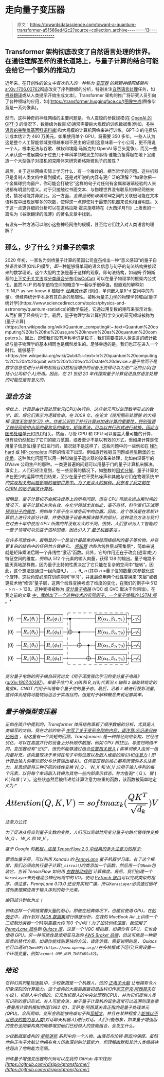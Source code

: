 # 走向量子变压器

> 原文：<https://towardsdatascience.com/toward-a-quantum-transformer-a51566ed42c2?source=collection_archive---------13----------------------->

## Transformer 架构彻底改变了自然语言处理的世界。在通往理解圣杯的漫长道路上，与量子计算的结合可能会给它一个额外的推动力

近年来，在开创性的论文*中首次引入的一种称为 [*变压器*](https://en.wikipedia.org/wiki/Transformer_(machine_learning_model)) 的新颖神经网络架构*[arXiv:1706.03762](https://arxiv.org/abs/1706.03762)彻底改变了序列数据的分析，特别关注[自然语言处理](https://en.wikipedia.org/wiki/Natural_language_processing)任务，如[机器翻译](https://en.wikipedia.org/wiki/Machine_translation#:~:text=Machine%20translation%2C%20sometimes%20referred%20to,from%20one%20language%20to%20another.)或从人类提示开始生成文本[。Transformer 架构的推广将研究人员引向了各种领域的应用，如](https://transformer.huggingface.co/)[图像生成](https://arxiv.org/abs/1802.05751)(图像毕竟是一系列像素)。

然而，这种神奇的神经网络的主要问题是，令人震惊的参数规模(在 [OpenAI 的 GPT-3](https://en.wikipedia.org/wiki/GPT-3) 的情况下，数量级为数百*亿*)通常需要巨大规模的训练数据集(例如，[多种语言的完整维基百科语料库](https://www.kdnuggets.com/2017/11/building-wikipedia-text-corpus-nlp.html))和大规模的计算机网络来进行训练。GPT-3 的电费培训成本估计为 460 万美元，如果使用单个 GPU，将需要 350 多年。一些人认为这是整个人工智能领域变得越来越不民主的证据(这意味着一个小公司，更不用说一个人，根本无法与谷歌、微软和埃隆·马斯克的 OpenAI 等巨头竞争)，而另一些人承认这一进展类似于过去几十年科学领域发生的事情:谁能负担得起在地下室建造一个大型强子对撞机的克隆体来研究希格斯玻色子的属性？

最后，关于这些网络实际上学习什么，有一个微妙的、相当哲学的问题。这些机器只是复制人类文档中看到模式，还是对所说的内容有更广泛的理解？“如果你把一个金属球扔向窗户，你可能会打破它”这样的句子对任何有金属和玻璃经验的人来说都有明显的意义。对于只接触过书面文本、与物理世界没有联系的神经网络来说，情况可能并非如此。另一方面，*金属坚硬*和*玻璃易碎*之间的关联很可能在文本语料库中出现足够多的次数，使得这一点即使对于最笨的机器来说也相当明显。关于这一点更详细的分析可以在道格拉斯·霍夫施塔特在《大西洋月刊》上发表的一篇名为《谷歌翻译的浅薄》的著名文章中找到。

有没有一种方法可以缩小这些神经网络的规模，甚至给它们注入对人类语言的理解？

## 那么，少了什么？对量子的需求

2020 年初，一家名为剑桥量子计算的英国公司[宣布](https://cambridgequantum.com/foundational-scientific-papers-on-meaning-aware-quantum-natural-language-processing/)推出一种“意义感知”的量子自然语言处理(QNLP)模型，*即*一种能够将单词的语义信息与句子的句法结构拼接起来的数学理论。这个大胆的主张是基于这样的观察，即句法结构，如诺姆·乔姆斯基的[上下文无关文法](https://en.wikipedia.org/wiki/Context-free_grammar)或[分类组合分布(DisCoCat)](https://arxiv.org/abs/1811.03274) 可以在量子物理学的框架内公式化。虽然 NLP 的希尔伯特空间的概念乍一看似乎很牵强，但直观的解释如下:NLP-as-we-know-it 植根于 [*经典统计学*](https://www.sciencedirect.com/topics/mathematics/classical-statistic) (例如，单词嵌入是ℝ^d 空间中的向量)，但经典统计学本身有其自身的局限性。被称为[量子力学](https://en.wikipedia.org/wiki/Quantum_mechanics#:~:text=Quantum%20mechanics%20is%20a%20fundamental,technology%2C%20and%20quantum%20information%20science.)的物理学领域由[量子统计学](https://www.sciencedirect.com/topics/physics-and-astronomy/quantum-statistics)的数学描述，它通过用复数的矩阵来表示对象，从而扩展了经典统计学。最后，量子物理学和计算机科学交叉的研究领域被称为[量子计算](https://en.wikipedia.org/wiki/Quantum_computing#:~:text=Quantum%20computing%20is%20the%20use,are%20known%20as%20quantum%20computers.)。因此，即使我们没有声称单词是粒子，我们需要描述人类语言的统计数据与量子物理学的基本相同也是偶然发生的。足够幸运的是，我们也正在进入一个时代，能够基于<https://en.wikipedia.org/wiki/Qubit#:~:text=In%20quantum%20computing%2C%20a%20qubit,with%20a%20two%2Dstate%20device.>*量子位而不是数字信息位进行计算的初级且仍然相当嘈杂的设备正变得可以为更广泛的公众(包括小公司和个人)所用。因此，在 21 世纪 20 年代探索量子计算促进自然语言处理的可能性是有意义的。*

## *混合方法*

*传统上，计算是由计算处理单元(CPU)执行的，这些单元可以处理数字形式的数字，*即*，将它们表示为逻辑位串。在 2009 年，在论文《使用图形处理器 的大规模 [*深度无监督学习》中，作者认识到了并行计算对加速计算的重要性，特别强调了神经网络中出现的最常见的操作，矩阵乘法，可以以并行形式进行转换，因此与*](http://robotics.stanford.edu/~ang/papers/icml09-LargeScaleUnsupervisedDeepLearningGPU.pdf)*[图形处理单元(GPU)](https://en.wikipedia.org/wiki/Graphics_processing_unit)相关。然而，尽管 CPU 和 GPU 可以覆盖大量可能的计算，但有些仍然超出了它们的能力范围，或者至少不是以有效的方式，但如果计算是使用量子信息位(量子位)进行的，情况就不是这样了。这些问题中的一些例如在 [NP-hard](https://en.wikipedia.org/wiki/NP-hardness) 或 [NP-complete](https://en.wikipedia.org/wiki/NP-completeness) 问题的情况下出现。例如[旅行推销员问题](https://en.wikipedia.org/wiki/Travelling_salesman_problem)或[柯尼斯堡的七座桥](https://en.wikipedia.org/wiki/Seven_Bridges_of_K%C3%B6nigsberg)。这种优化问题可以用一种叫做量子退火器的设备来处理，比如由温哥华的 DWave 公司生产的那种。一类更普遍的问题可以用基于门的量子计算机来解决。事实上，人们已经注意到，在一些显著的情况下，如整数的[因式分解](https://en.wikipedia.org/wiki/Shor%27s_algorithm)，量子计算允许在更少的运算中找到结果，至少在量子位不受热噪声和其他与它们在物理系统*中的[实现相关的问题影响的理想世界中。为了更深入的解释，我参考了我之前在 CERN 的帖子](https://physics.stackexchange.com/questions/298518/how-are-quantum-qubits-implemented)[幽灵计算机](https://riccardo-disipio.medium.com/spooky-computers-at-cern-c08f8756444)。*

*很明显，量子计算机不会解决世界上的所有问题，但在 CPU 可能永远占用时间的情况下，量子计算机非常有效。在化学领域尤其如此，毫不奇怪，科学家们正试图[预测分子的属性](https://physicsworld.com/a/quantum-approach-reveals-faster-protein-folding/#:~:text=Thanks%20to%20a%20new%20quantum,folded%20into%20a%203D%20shape.)，例如每个原子在三维空间中的位置。因此，这个想法是在常规计算机上进行大部分计算，并使用量子设备来解决棘手的部分。这种混合方法与我们在过去十年中使用 GPU 所做的并没有太大的不同。很快，人们意识到人工智能的一些子领域可以受益于这种加速，因此引入了 [*量子机器学习*](https://www.nature.com/articles/nature23474) 。*

*在许多可能性中，最明显的一个是设计最简单的神经网络结构的量子等价物，并在更复杂的结构中的任何地方替换它。 [*感知器*](https://deepai.org/machine-learning-glossary-and-terms/perceptron#:~:text=A%20Perceptron%20is%20an%20algorithm,a%20single%2Dlayer%20neural%20network.) 也称为*线性层*或*密集层*，简单来说就是矩阵乘法后跟一个非线性“激活”函数。此外，它的作用还在于改变(通常减少)特征空间的维度，*例如*从 512 个元素的输入向量，获得 128 的输出。量子电路不能天真地那样做，因为量子比特的性质决定了它只能在复杂的空间中“旋转”。因此，这个想法是通过一组角度θ_1，…，θ_ *n* (其中 *n* =量子位的数量)来参数化这个旋转，这些角度必须在训练期间“学习”，并且最终用两个线性变换来“夹层”或者更技术地“修饰”量子层，这两个线性变换考虑了维度的变化，在我们的例子中:512 - > n - > 128。这种变换被称为 [*变分量子电路*](https://pennylane.ai/qml/glossary/variational_circuit.html) (VQC 或 QVC 取决于你问谁)。在我之前的文章 [*中，我给出了一个这种技术的实际例子，一个量子增强的 LSTM 层*](/a-quantum-enhanced-lstm-layer-38a8c135dbfa) 。*

*![](img/5eaa29aea8188e1b5c160c658157ad25.png)*

*变分量子电路的例子摘自研究论文《用于深度强化学习的变分量子电路》*(*[*arXiv:1907.00397*](https://arxiv.org/pdf/1907.00397.pdf)*)。*单量子位门 R_x(θ)和 R_z(θ)代表沿 x 轴和 z 轴旋转给定的角度θ。CNOT 门用于纠缠每个量子位的量子态。最后，沿着 *z* 轴进行投影测量。这种体系结构可能特别适合于实用目的，但是对于解释概念来说足够简单。*

## *量子增强型变压器*

*正如在简介中提到的，Transformer 体系结构革新了顺序数据的分析，尤其是人类编写的文档。我在之前的帖子 [*中写了关于变形金刚的内容，请注意:忘记递归神经网络*](https://medium.com/swlh/attention-please-forget-about-recurrent-neural-networks-8d8c9047e117) ，但这里有一个简短的回顾。Transformers 是一种神经网络架构，它经过优化，可以在高度并行的设备上分析顺序数据，例如 GPU 和[TPU](https://en.wikipedia.org/wiki/Tensor_Processing_Unit)。与递归网络不同，变压器没有“记忆”，但仍然能够通过组合[位置相关嵌入](https://medium.com/nlp-trend-and-review-en/positional-embeddings-7b168da36605) ( *即*单词嵌入由另一组向量补充，该向量取决于单词在句子中的位置以及嵌入维度的索引)和[注意力](https://www.analyticsvidhya.com/blog/2019/11/comprehensive-guide-attention-mechanism-deep-learning/) ( *即*计算出输入的哪些部分与计算输出相关)。任何变压器的核心都有所谓的多头注意力。其思想是将三种不同的线性变换 *W_Q* 、 *W_K* 和 *W_V* 应用于输入序列的每个元素，以将每个单词嵌入转换为其他一些内部表示状态，称为*查询* ( *Q* )、*键* ( *K* )和*值* ( *V* )。这些状态然后被传递给计算注意力权重的函数，该函数被简单地定义为:*

*![](img/7109c463dfb7852acb54ec4ca2c12b7a.png)*

*注意力公式*

*为了促进从经典到量子实数的变换，人们可以简单地用变分量子电路代替线性变换 *W_Q* 、 *W_K* 和 *W_V* 。*

*基于 Google 的[教程，这是 TensorFlow 2.0 中经典的多头注意力的样子:](https://www.tensorflow.org/tutorials/text/transformer)*

*要添加量子层，可以利用 Xanadu 的 [PennyLane](https://pennylane.ai/qml/) 量子机器学习库。有了这个框架，我们必须向执行量子计算(`_circuit`)的类添加一个函数，然后用一个`QNode`包装它，告诉 TensorFlow 如何用 [*参数移动规则*](https://pennylane.ai/qml/glossary/parameter_shift.html) 计算梯度。最后，我们创建一个`KerasLayer`来处理混合神经网络中的 I/O。使用 [PyTorch 接口](https://pennylane.readthedocs.io/en/stable/code/api/pennylane.qnn.TorchLayer.html)可以完成类似的程序。请注意，PennyLane 0.13.0 还没有实现广播，所以`KerasLayer`必须通过循环或列表理解应用于输入序列的每个元素。*

*编码部分到此为止！*

*训练这样一个网络需要*大量的*耐心。即使在经典情况下，也建议使用 GPU。在[的例子](https://github.com/rdisipio/qtransformer)中，我计划对 [IMDB 数据集](https://www.tensorflow.org/tutorials/keras/text_classification_with_hub)进行情感分析，在我的 MacBook Air 上训练一个二进制分类器*一个时期*需要大约 100 个小时！为了加快训练速度，我使用了 [PennyLane 插件](https://github.com/soudy/pennylane-qulacs)到 [*Qulacs* 库](https://github.com/qulacs/qulacs)，这是一个 VQC 模拟器，如果你有 GPU，它也会使用 GPU。另一种可能性是使用亚马逊的 [AWS Braket 后端](https://aws.amazon.com/about-aws/whats-new/2020/12/amazon-braket-now-supports-pennylane/)，但这可能是一种更昂贵的替代方案。如果你能找到更快的方法，请告诉我。需要说明的是， *Qulacs* 也可以通过`[OpenMP](https://www.openmp.org/)`在多核模式下运行(只需设置一个环境变量，*例如* `export OMP_NUM_THREADS=32`)。*

## *结论*

*在科幻系列*星际迷航*中，少校数据是一个机器人，他的 [*正电子大脑*](https://en.wikipedia.org/wiki/Positronic_brain) 让他拥有令人印象深刻的计算能力。这个虚构的大脑装置最初是由科幻作家[艾萨克·阿西莫夫](https://en.wikipedia.org/wiki/Isaac_Asimov)在小说 *I，机器人*中介绍的。它充当机器人的中央处理器(CPU)，并为它们提供人类可识别的意识形式。有人可能会说，由于量子计算机的诞生通常可以追溯到理查德·费曼用计算机模拟物理(1982 年)，艾萨克·阿西莫夫真正指的是量子处理单元(QPU)。众所周知，变形金刚能够完成句子和[写短文](https://transformer.huggingface.co/)，并且在某种程度上[能够以不可思议的能力与人类](/how-to-train-your-chatbot-with-simple-transformers-da25160859f4)(对话聊天机器人)进行对话。人们只能想象，如果量子增强版的变形金刚架构真的能够增加他们已经惊人的技能组合，会发生什么。*

*少校数据是虚构的 [*星际迷航*](https://en.wikipedia.org/wiki/Star_Trek) 系列中的一个人物，由演员布伦特·斯皮内演绎。虽然他的正电子大脑让他拥有令人印象深刻的计算能力，但理解幽默和其他人类情感往往超出了他的能力范围。*

*训练量子增强变压器的代码可以在我的 GitHub 库中找到:[https://github.com/rdisipio/qtransformer](https://github.com/rdisipio/qtransformer)*